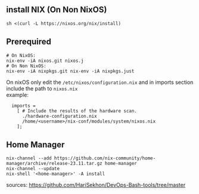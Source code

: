## install NIX (On Non NixOS)
```
sh <(curl -L https://nixos.org/nix/install)
```

## Prerequired
```
# On NixOS:
nix-env -iA nixos.git nixos.j
# On Non NixOS: 
nix-env -iA nixpkgs.git nix-env -iA nixpkgs.just
```
On nixOS only edit the `/etc/nixos/configuration.nix` and in imports section include the path to `nixos.nix`  
example:  
```
  imports =
    [ # Include the results of the hardware scan.
      ./hardware-configuration.nix
      /home/<username>/nix-conf/modules/system/nixos.nix
    ];

```

## Home Manager 
```
nix-channel --add https://github.com/nix-community/home-manager/archive/release-23.11.tar.gz home-manager
nix-channel --update
nix-shell '<home-manager>' -A install
```


sources:
https://github.com/HariSekhon/DevOps-Bash-tools/tree/master
